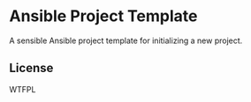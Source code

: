 # Ansible Project Template

A sensible Ansible project template for initializing a new project.

## License

WTFPL

